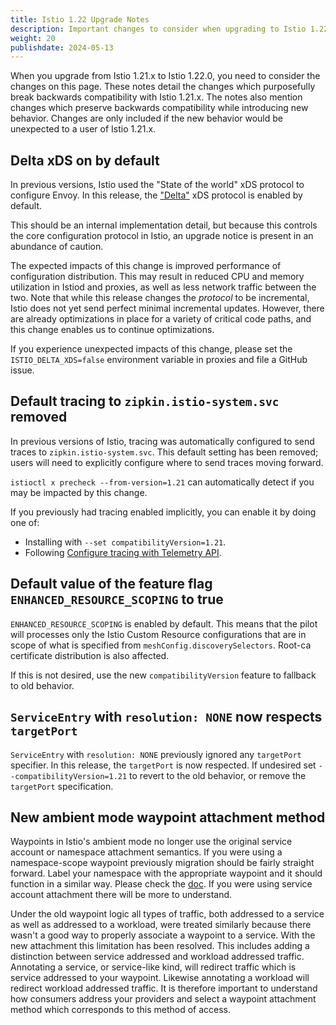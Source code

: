 ```yaml
---
title: Istio 1.22 Upgrade Notes
description: Important changes to consider when upgrading to Istio 1.22.x.
weight: 20
publishdate: 2024-05-13
---
```


When you upgrade from Istio 1.21.x to Istio 1.22.0, you need to consider the changes on this page.
These notes detail the changes which purposefully break backwards compatibility with Istio 1.21.x.
The notes also mention changes which preserve backwards compatibility while introducing new behavior.
Changes are only included if the new behavior would be unexpected to a user of Istio 1.21.x.

## Delta xDS on by default

In previous versions, Istio used the "State of the world" xDS protocol to configure Envoy.
In this release, the ["Delta"](https://www.envoyproxy.io/docs/envoy/latest/api-docs/xds_protocol#incremental-xds) xDS protocol is enabled by default.

This should be an internal implementation detail, but because this controls the core configuration protocol in Istio,
an upgrade notice is present in an abundance of caution.

The expected impacts of this change is improved performance of configuration distribution.
This may result in reduced CPU and memory utilization in Istiod and proxies, as well as less network traffic between the two.
Note that while this release changes the *protocol* to be incremental, Istio does not yet send perfect minimal incremental updates.
However, there are already optimizations in place for a variety of critical code paths, and this change enables us to continue optimizations.

If you experience unexpected impacts of this change, please set the `ISTIO_DELTA_XDS=false` environment variable in proxies
and file a GitHub issue.

## Default tracing to `zipkin.istio-system.svc` removed

In previous versions of Istio, tracing was automatically configured to send traces to `zipkin.istio-system.svc`.
This default setting has been removed; users will need to explicitly configure where to send traces moving forward.

`istioctl x precheck --from-version=1.21` can automatically detect if you may be impacted by this change.

If you previously had tracing enabled implicitly, you can enable it by doing one of:
* Installing with `--set compatibilityVersion=1.21`.
* Following [Configure tracing with Telemetry API](/docs/tasks/observability/distributed-tracing/telemetry-api/).

## Default value of the feature flag `ENHANCED_RESOURCE_SCOPING` to true

`ENHANCED_RESOURCE_SCOPING` is enabled by default. This means that the pilot will processes only the Istio Custom Resource configurations that are in
scope of what is specified from `meshConfig.discoverySelectors`. Root-ca certificate distribution is also affected.

If this is not desired, use the new `compatibilityVersion` feature to fallback to old behavior.

## `ServiceEntry` with `resolution: NONE` now respects `targetPort`

`ServiceEntry` with `resolution: NONE` previously ignored any `targetPort` specifier.
In this release, the `targetPort` is now respected.
If undesired set `--compatibilityVersion=1.21` to revert to the old behavior, or remove the `targetPort` specification.

## New ambient mode waypoint attachment method

Waypoints in Istio's ambient mode no longer use the original service account or namespace attachment semantics. If you were using a namespace-scope waypoint previously migration should be fairly straight forward. Label your namespace with the appropriate waypoint and it should function in a similar way. Please check the [doc](/docs/ambient/usage/l7-features/#targeting-policies-or-routing-rules).
If you were using service account attachment there will be more to understand.

Under the old waypoint logic all types of traffic, both addressed to a service as well as addressed to a workload, were treated similarly because there wasn't a good way to properly associate a waypoint to a service. With the new attachment this limitation has been resolved. This includes adding a distinction between service addressed and workload addressed traffic. Annotating a service, or service-like kind, will redirect traffic which is service addressed to your waypoint. Likewise annotating a workload will redirect workload addressed traffic. It is therefore important to understand how consumers address your providers and select a waypoint attachment method which corresponds to this method of access.
